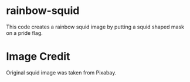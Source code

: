 # rainbow-squid
This code creates a rainbow squid image by putting a squid shaped mask on a pride flag.
# Image Credit
Original squid image was taken from Pixabay.
